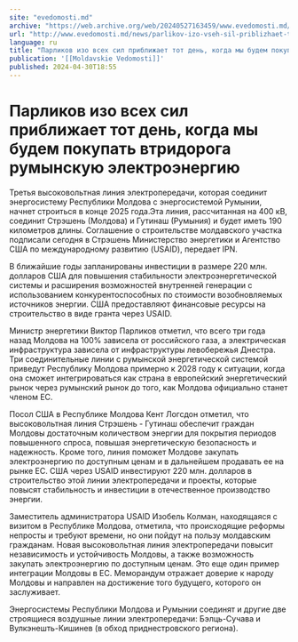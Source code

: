 ```yaml
---
site: "evedomosti.md"
archive: "https://web.archive.org/web/20240527163459/www.evedomosti.md/news/parlikov-izo-vseh-sil-priblizhaet-tot-den-kogda-my-budem-pok"
url: "http://www.evedomosti.md/news/parlikov-izo-vseh-sil-priblizhaet-tot-den-kogda-my-budem-pok"
language: ru
title: "Парликов изо всех сил приближает тот день, когда мы будем покупать втридорога румынскую электроэнергию"
publication: '[[Moldavskie Vedomosti]]'
published: 2024-04-30T18:55
---
```


# Парликов изо всех сил приближает тот день, когда мы будем покупать втридорога румынскую электроэнергию

Третья высоковольтная линия электропередачи, которая соединит энергосистему Республики Молдова с энергосистемой Румынии, начнет строиться в конце 2025 года.Эта линия, рассчитанная на 400 кВ, соединит Стрэшень (Молдова) и Гутинаш (Румыния) и будет иметь 190 километров длины. Соглашение о строительстве молдавского участка подписали сегодня в Стрэшень Министерство энергетики и Агентство США по международному развитию (USAID), передает IPN.

В ближайшие годы запланированы инвестиции в размере 220 млн. долларов США для повышения стабильности электроэнергетической системы и расширения возможностей внутренней генерации с использованием конкурентоспособных по стоимости возобновляемых источников энергии. США предоставляют финансовые ресурсы на строительство в виде гранта через USAID.

Министр энергетики Виктор Парликов отметил, что всего три года назад Молдова на 100% зависела от российского газа, а электрическая инфраструктура зависела от инфраструктуры левобережья Днестра. Три соединительные линии с румынской энергетической системой приведут Республику Молдова примерно к 2028 году к ситуации, когда она сможет интегрироваться как страна в европейский энергетический рынок через румынский рынок до того, как Молдова официально станет членом ЕС.

Посол США в Республике Молдова Кент Логсдон отметил, что высоковольтная линия Стрэшень - Гутинаш обеспечит граждан Молдовы достаточным количеством энергии для покрытия периодов повышенного спроса, повышая энергетическую безопасность и надежность. Кроме того, линия поможет Молдове закупать электроэнергию по доступным ценам и в дальнейшем продавать ее на рынке ЕС. США через USAID инвестируют 220 млн. долларов в строительство этой линии электропередачи и проекты, которые повысят стабильность и инвестиции в отечественное производство энергии.

Заместитель администратора USAID Изобель Колман, находящаяся с визитом в Республике Молдова, отметила, что происходящие реформы непросты и требуют времени, но они пойдут на пользу молдавским гражданам. Новая высоковольтная линия электропередачи повысит независимость и устойчивость Молдовы, а также возможность закупать электроэнергию по доступным ценам. Это еще один пример интеграции Молдовы в ЕС. Меморандум отражает доверие к народу Молдовы и направлен на достижение того будущего, которого он заслуживает.

Энергосистемы Республики Молдова и Румынии соединят и другие две строящиеся воздушные линии электропередачи: Бэлць-Сучава и Вулкэнешть-Кишинев (в обход приднестровского региона).